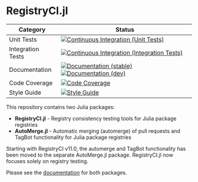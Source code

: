# RegistryCI.jl

| Category          | Status                                                                                                             |
| ----------------- | ------------------------------------------------------------------------------------------------------------------ |
| Unit Tests        | [![Continuous Integration (Unit Tests)][ci-unit-img]][ci-unit-url]                                                 |
| Integration Tests | [![Continuous Integration (Integration Tests)][ci-integration-img]][ci-integration-url]                            |
| Documentation     | [![Documentation (stable)][docs-stable-img]][docs-stable-url] [![Documentation (dev)][docs-dev-img]][docs-dev-url] |
| Code Coverage     | [![Code Coverage][codecov-img]][codecov-url]                                                                       |
| Style Guide       | [![Style Guide][bluestyle-img]][bluestyle-url]                                                                     |

[docs-stable-img]: https://img.shields.io/badge/docs-stable-blue.svg "Documentation (stable)"
[docs-stable-url]: https://JuliaRegistries.github.io/RegistryCI.jl/stable
[docs-dev-img]: https://img.shields.io/badge/docs-dev-blue.svg "Documentation (dev)"
[docs-dev-url]: https://JuliaRegistries.github.io/RegistryCI.jl/dev
[ci-unit-img]: https://github.com/JuliaRegistries/RegistryCI.jl/workflows/CI%20(unit%20tests)/badge.svg?branch=master "Continuous Integration (Unit Tests)"
[ci-unit-url]: https://github.com/JuliaRegistries/RegistryCI.jl/actions?query=workflow%3A%22CI+%28unit+tests%29%22
[ci-integration-img]: https://github.com/JuliaRegistries/RegistryCI.jl/workflows/CI%20(integration%20tests)/badge.svg?branch=master "Continuous Integration (Integration Tests)"
[ci-integration-url]: https://github.com/JuliaRegistries/RegistryCI.jl/actions?query=workflow%3A%22CI+%28integration+tests%29%22
[codecov-img]: https://codecov.io/gh/JuliaRegistries/RegistryCI.jl/branch/master/graph/badge.svg "Code Coverage"
[codecov-url]: https://codecov.io/gh/JuliaRegistries/RegistryCI.jl/branch/master
[bluestyle-img]: https://img.shields.io/badge/code%20style-blue-4495d1.svg "Blue Style"
[bluestyle-url]: https://github.com/invenia/BlueStyle

This repository contains two Julia packages:

- **RegistryCI.jl** - Registry consistency testing tools for Julia package registries
- **AutoMerge.jl** - Automatic merging (automerge) of pull requests and TagBot functionality for Julia package registries

Starting with RegistryCI v11.0, the automerge and TagBot functionality has been moved to the separate AutoMerge.jl package. RegistryCI.jl now focuses solely on registry testing.

Please see the [documentation](https://JuliaRegistries.github.io/RegistryCI.jl/stable) for both packages.
